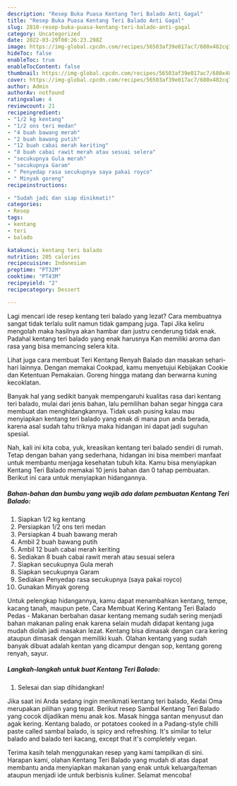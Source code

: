 ```yaml
---
description: "Resep Buka Puasa Kentang Teri Balado Anti Gagal"
title: "Resep Buka Puasa Kentang Teri Balado Anti Gagal"
slug: 2810-resep-buka-puasa-kentang-teri-balado-anti-gagal
category: Uncategorized
date: 2022-03-29T00:26:23.298Z
image: https://img-global.cpcdn.com/recipes/56503af39e017ac7/680x482cq70/kentang-teri-balado-foto-resep-utama.jpg
hideToc: false
enableToc: true
enableTocContent: false
thumbnail: https://img-global.cpcdn.com/recipes/56503af39e017ac7/680x482cq70/kentang-teri-balado-foto-resep-utama.jpg
cover: https://img-global.cpcdn.com/recipes/56503af39e017ac7/680x482cq70/kentang-teri-balado-foto-resep-utama.jpg
author: Admin
authorAv: notfound
ratingvalue: 4
reviewcount: 21
recipeingredient:
- "1/2 kg kentang"
- "1/2 ons teri medan"
- "4 buah bawang merah"
- "2 buah bawang putih"
- "12 buah cabai merah keriting"
- "8 buah cabai rawit merah atau sesuai selera"
- "secukupnya Gula merah"
- "secukupnya Garam"
- " Penyedap rasa secukupnya saya pakai royco"
- " Minyak goreng"
recipeinstructions:

- "Sudah jadi dan siap dinikmati!"
categories:
- Resep
tags:
- kentang
- teri
- balado

katakunci: kentang teri balado 
nutrition: 205 calories
recipecuisine: Indonesian
preptime: "PT32M"
cooktime: "PT43M"
recipeyield: "2"
recipecategory: Dessert

---
```



Lagi mencari ide resep kentang teri balado yang lezat? Cara membuatnya sangat tidak terlalu sulit namun tidak gampang juga. Tapi Jika keliru mengolah maka hasilnya akan hambar dan justru cenderung tidak enak. Padahal kentang teri balado yang enak harusnya Kan memiliki aroma dan rasa yang bisa memancing selera kita.


Lihat juga cara membuat Teri Kentang Renyah Balado dan masakan sehari-hari lainnya. Dengan memakai Cookpad, kamu menyetujui Kebijakan Cookie dan Ketentuan Pemakaian. Goreng hingga matang dan berwarna kuning kecoklatan.

Banyak hal yang sedikit banyak mempengaruhi kualitas rasa dari kentang teri balado, mulai dari jenis bahan, lalu pemilihan bahan segar hingga cara membuat dan menghidangkannya. Tidak usah pusing kalau mau menyiapkan kentang teri balado yang enak di mana pun anda berada, karena asal sudah tahu triknya maka hidangan ini dapat jadi suguhan spesial.


Nah, kali ini kita coba, yuk, kreasikan kentang teri balado sendiri di rumah. Tetap dengan bahan yang sederhana, hidangan ini bisa memberi manfaat untuk membantu menjaga kesehatan tubuh kita. Kamu bisa menyiapkan Kentang Teri Balado memakai 10 jenis bahan dan 0 tahap pembuatan. Berikut ini cara untuk menyiapkan hidangannya.

<!--inarticleads1-->

##### Bahan-bahan dan bumbu yang wajib ada dalam pembuatan Kentang Teri Balado:

1. Siapkan 1/2 kg kentang
1. Persiapkan 1/2 ons teri medan
1. Persiapkan 4 buah bawang merah
1. Ambil 2 buah bawang putih
1. Ambil 12 buah cabai merah keriting
1. Sediakan 8 buah cabai rawit merah atau sesuai selera
1. Siapkan secukupnya Gula merah
1. Siapkan secukupnya Garam
1. Sediakan  Penyedap rasa secukupnya (saya pakai royco)
1. Gunakan  Minyak goreng


Untuk pelengkap hidangannya, kamu dapat menambahkan kentang, tempe, kacang tanah, maupun pete. Cara Membuat Kering Kentang Teri Balado Pedas - Makanan berbahan dasar kentang memang sudah sering menjadi bahan makanan paling enak karena selain mudah didapat kentang juga mudah diolah jadi masakan lezat. Kentang bisa dimasak dengan cara kering ataupun dimasak dengan memiliki kuah. Olahan kentang yang sudah banyak dibuat adalah kentan yang dicampur dengan sop, kentang goreng renyah, sayur. 

<!--inarticleads2-->

##### Langkah-langkah untuk buat Kentang Teri Balado:


1. Selesai dan siap dihidangkan!

Jika saat ini Anda sedang ingin menikmati kentang teri balado, Kedai Oma merupakan pilihan yang tepat. Berikut resep Sambal Kentang Teri Balado yang cocok dijadikan menu anak kos. Masak hingga santan menyusut dan agak kering. Kentang balado, or potatoes cooked in a Padang-style chilli paste called sambal balado, is spicy and refreshing. It&#39;s similar to telur balado and balado teri kacang, except that it&#39;s completely vegan. 

Terima kasih telah menggunakan resep yang kami tampilkan di sini. Harapan kami, olahan Kentang Teri Balado yang mudah di atas dapat membantu anda menyiapkan makanan yang enak untuk keluarga/teman ataupun menjadi ide untuk berbisnis kuliner. Selamat mencoba!
